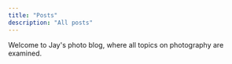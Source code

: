 ```yaml
---
title: "Posts"
description: "All posts"
---
```


Welcome to Jay's photo blog, where all topics on photography are examined.